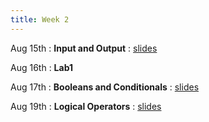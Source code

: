 ```yaml
---
title: Week 2
---
```


Aug 15th
: **Input and Output**
  : [slides](#)

Aug 16th
: **Lab1**

Aug 17th
: **Booleans and Conditionals**
  : [slides](#)

Aug 19th
: **Logical Operators**
  : [slides](#)

